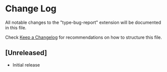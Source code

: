 # Change Log

All notable changes to the "type-bug-report" extension will be documented in this file.

Check [Keep a Changelog](http://keepachangelog.com/) for recommendations on how to structure this file.

## [Unreleased]

- Initial release